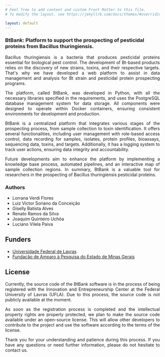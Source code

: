 ```yaml
---
# Feel free to add content and custom Front Matter to this file.
# To modify the layout, see https://jekyllrb.com/docs/themes/#overriding-theme-defaults

layout: default
---
```

### BtBank: Platform to support the prospecting of pesticidal proteins from Bacillus thuringiensis.
<p align="justify">
    Bacillus thuringiensis is a bacteria that produces pesticidal proteins essential for biological pest control. The development of Bt-based products relies on the discovery of new strains, toxins, and their respective targets. That's why we have developed a web platform to assist in data management and analysis for Bt strain and pesticidal protein prospecting programs.
</p>
  
<p align="justify">
    The platform, called BtBank, was developed in Python, with all the necessary libraries specified in the requirements, and uses the PostgreSQL database management system for data storage. All components were designed to operate within Docker containers, ensuring consistent environments for development and production.
</p>

<p align="justify">
    BtBank is a centralized platform that integrates various stages of the prospecting process, from sample collection to toxin identification. It offers several functionalities, including user management with role-based access control, data recording for samples, isolates, protein profiles, bioassays, sequencing data, toxins, and targets. Additionally, it has a logging system to track user actions, ensuring data integrity and accountability.
</p>

<p align="justify">
  Future developments aim to enhance the platform by implementing a knowledge base process, automated pipelines, and an interactive map of sample collection regions. In summary, BtBank is a valuable tool for researchers in the prospecting of Bacillus thuringiensis pesticidal proteins.
</p>

### Authors

- Lorrana Verdi Flores 
- Luiz Victor Soriano da Conceição
- Giselly Batista Alves
- Renato Ramos da Silva
- Joaquim Quinteiro Uchôa
- Luciano Vilela Paiva

## Funders

- [Universidade Federal de Lavras](https://ufla.br/)
- [Fundação de Amparo à Pesquisa do Estado de Minas Gerais](http://www.fapemig.br/pt/)


## License

<p align="justify">
  Currently, the source code of the BtBank software is in the process of being registered with the Innovation and Entrepreneurship Center at the Federal University of Lavras (UFLA). Due to this process, the source code is not publicly available at the moment.
</p>

<p align="justify">
  As soon as the registration process is completed and the intellectual property rights are properly protected, we plan to make the source code available under an open-source license. This will allow other developers to contribute to the project and use the software according to the terms of the license.
</p>

<p align="justify">
  Thank you for your understanding and patience during this process. If you have any questions or need further information, please do not hesitate to contact us.
</p>
